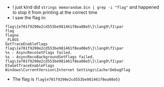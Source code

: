 * I just kind did `strings memorandum.bin | grep -i "flag"` and happened to stop it from printing at the correct time
* I saw the flag in:
```
flag\{e701f9290e2cd553be981461f8ea08e5\}\lang9\f1\par
flag
flagno
_FLAGS
GetTraceEnableFlags
flag\{e701f9290e2cd553be981461f8ea08e5\}\lang9\f1\par
%s - AsyncRecoSetFlags failed.
%s - AsyncRecoBackgroundSetFlags failed.
flag\{e701f9290e2cd553be981461f8ea08e5\}\lang9\f1\par
EtwGetTraceEnableFlags
Windows\CurrentVersion\Internet Settings\Cache!DebugFlag
```
* The flag is `flag{e701f9290e2cd553be981461f8ea08e5}`
